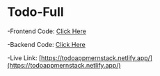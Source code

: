 # Todo-Full


-Frontend Code: [Click Here](https://github.com/AvishkarVichare/Todo-frontend)

-Backend Code: [Click Here](https://github.com/AvishkarVichare/Todo-backend-)

-Live Link: [https://todoappmernstack.netlify.app/](https://todoappmernstack.netlify.app/)
